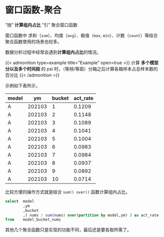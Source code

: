 # 窗口函数-聚合


“抛” **计算组内占比** “引” 聚合窗口函数

<!--more-->

窗口函数中 求和（`sum`）、均值（`avg`）、极值（`max`, `min`）、计数（`count`）等结合聚合函数使用的场景也较多。

数据分析过程中经常会遇到**计算组内占比**的情况。

{{< admonition type=example title="Example" open=true >}}
计算 **多个模型分以及多个时间段** 的 psi 时，（等频/等距）分箱之后计算各箱样本占总样本数的百分比
{{< /admonition >}}


示例如下表所示，


|model|ym|bucket | act_rate|
|---|---|---|---|
|A|202103|1	|0.1209|
|A|202103|2	|0.1148|
|A|202103|3	|0.1089|
|A|202103|4	|0.1041|
|A|202103|5	|0.1004|
|A|202103|6	|0.0983|
|A|202103|7	|0.0984|
|A|202103|8	|0.0937|
|A|202103|9	|0.0892|
|A|202103|10|0.0714|

比较方便的操作方式就是结合 `sum() over()` 函数计算组内占比。

```sql
select  model
        ,ym
        ,bucket
        ,( nums / sum(nums) over(partition by model,ym) ) as act_rate
from    model_bucket_nums
```

其他几个聚合函数只是实现的功能不同，最后还是要各取所需了。



<head> 
    <script defer src="https://use.fontawesome.com/releases/v5.0.13/js/all.js"></script> 
    <script defer src="https://use.fontawesome.com/releases/v5.0.13/js/v4-shims.js"></script> 
</head> 
<link rel="stylesheet" href="https://use.fontawesome.com/releases/v5.0.13/css/all.css">
